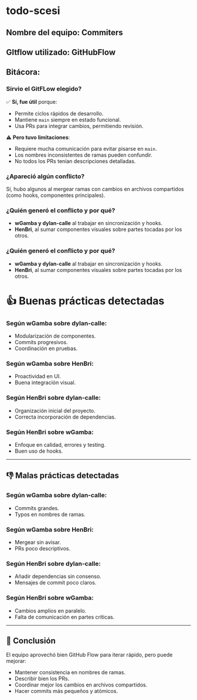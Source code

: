 # todo-scesi
## Nombre del equipo: Commiters
## GItflow utilizado: GitHubFlow
## Bitácora:
### Sirvio el GitFLow elegido?
✅ **Sí, fue útil** porque:
- Permite ciclos rápidos de desarrollo.
- Mantiene `main` siempre en estado funcional.
- Usa PRs para integrar cambios, permitiendo revisión.

⚠️ **Pero tuvo limitaciones**:
- Requiere mucha comunicación para evitar pisarse en `main`.
- Los nombres inconsistentes de ramas pueden confundir.
- No todos los PRs tenían descripciones detalladas.

### ¿Apareció algún conflicto?
Sí, hubo algunos al mergear ramas con cambios en archivos compartidos (como hooks, componentes principales).

### ¿Quién generó el conflicto y por qué?
- **wGamba y dylan-calle** al trabajar en sincronización y hooks.
- **HenBri**, al sumar componentes visuales sobre partes tocadas por los otros.

### ¿Quién generó el conflicto y por qué?
- **wGamba y dylan-calle** al trabajar en sincronización y hooks.
- **HenBri**, al sumar componentes visuales sobre partes tocadas por los otros.

# 👍 Buenas prácticas detectadas

### Según wGamba sobre dylan-calle:
- Modularización de componentes.
- Commits progresivos.
- Coordinación en pruebas.

### Según wGamba sobre HenBri:
- Proactividad en UI.
- Buena integración visual.

### Según HenBri sobre dylan-calle:
- Organización inicial del proyecto.
- Correcta incorporación de dependencias.

### Según HenBri sobre wGamba:
- Enfoque en calidad, errores y testing.
- Buen uso de hooks.

---

## 👎 Malas prácticas detectadas

### Según wGamba sobre dylan-calle:
- Commits grandes.
- Typos en nombres de ramas.

### Según wGamba sobre HenBri:
- Mergear sin avisar.
- PRs poco descriptivos.

### Según HenBri sobre dylan-calle:
- Añadir dependencias sin consenso.
- Mensajes de commit poco claros.

### Según HenBri sobre wGamba:
- Cambios amplios en paralelo.
- Falta de comunicación en partes críticas.

---

## 🏁 Conclusión

El equipo aprovechó bien GitHub Flow para iterar rápido, pero puede mejorar:
- Mantener consistencia en nombres de ramas.
- Describir bien los PRs.
- Coordinar mejor los cambios en archivos compartidos.
- Hacer commits más pequeños y atómicos.
